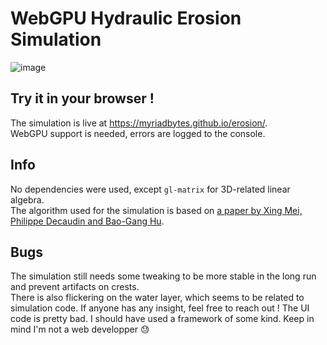 # WebGPU Hydraulic Erosion Simulation

![image](https://github.com/user-attachments/assets/219c00ed-c64d-4391-94cc-362a8d320fe7)

## Try it in your browser !

The simulation is live at https://myriadbytes.github.io/erosion/.  
WebGPU support is needed, errors are logged to the console.

## Info

No dependencies were used, except `gl-matrix` for 3D-related linear algebra.  
The algorithm used for the simulation is based on [a paper by Xing Mei, Philippe Decaudin and Bao-Gang Hu](https://inria.hal.science/inria-00402079/document).

## Bugs

The simulation still needs some tweaking to be more stable in the long run and prevent artifacts on crests.  
There is also flickering on the water layer, which seems to be related to simulation code. If anyone has any insight, feel free to reach out !
The UI code is pretty bad. I should have used a framework of some kind. Keep in mind I'm not a web developper 😓
